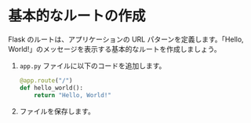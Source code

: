 # 基本的なルートの作成

Flask のルートは、アプリケーションの URL パターンを定義します。「Hello, World!」のメッセージを表示する基本的なルートを作成しましょう。

1. `app.py` ファイルに以下のコードを追加します。

   ```python
   @app.route("/")
   def hello_world():
       return "Hello, World!"
   ```

2. ファイルを保存します。
